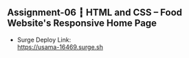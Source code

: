 ## Assignment-06 ┇ HTML and CSS – Food Website's Responsive Home Page
- Surge Deploy Link: </br>
https://usama-16469.surge.sh
